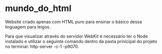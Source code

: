 # mundo_do_html
Website criado apenas com HTML puro para ensinar o básico dessa linguagem para leigos.

Para que visualizar através do servidor WebKit é necessário ter o Node instalado e utilizar o seguinte comando dentro da pasta prinicipal do projeto no terminal: http-server -c-1 -p9070.
